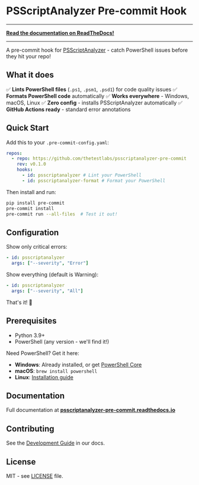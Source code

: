 # PSScriptAnalyzer Pre-commit Hook

---

**[Read the documentation on ReadTheDocs!](https://psscriptanalyzer-pre-commit.thetestlabs.io)**

---

A pre-commit hook for [PSScriptAnalyzer](https://github.com/PowerShell/PSScriptAnalyzer) - catch PowerShell issues before they hit your repo!

## What it does

✅ **Lints PowerShell files** (`.ps1`, `.psm1`, `.psd1`) for code quality issues
✅ **Formats PowerShell code** automatically
✅ **Works everywhere** - Windows, macOS, Linux
✅ **Zero config** - installs PSScriptAnalyzer automatically
✅ **GitHub Actions ready** - standard error annotations

## Quick Start

Add this to your `.pre-commit-config.yaml`:

```yaml
repos:
  - repo: https://github.com/thetestlabs/psscriptanalyzer-pre-commit
    rev: v0.1.0
    hooks:
      - id: psscriptanalyzer # Lint your PowerShell
      - id: psscriptanalyzer-format # Format your PowerShell
```

Then install and run:

```bash
pip install pre-commit
pre-commit install
pre-commit run --all-files  # Test it out!
```

## Configuration

Show only critical errors:

```yaml
- id: psscriptanalyzer
  args: ["--severity", "Error"]
```

Show everything (default is Warning):

```yaml
- id: psscriptanalyzer
  args: ["--severity", "All"]
```

That's it! 🎉

## Prerequisites

- Python 3.9+
- PowerShell (any version - we'll find it!)

Need PowerShell? Get it here:

- **Windows**: Already installed, or get [PowerShell Core](https://github.com/PowerShell/PowerShell/releases)
- **macOS**: `brew install powershell`
- **Linux**: [Installation guide](https://docs.microsoft.com/en-us/powershell/scripting/install/installing-powershell-on-linux)

## Documentation

Full documentation at **[psscriptanalyzer-pre-commit.readthedocs.io](https://psscriptanalyzer-pre-commit.readthedocs.io/)**

## Contributing

See the [Development Guide](https://psscriptanalyzer-pre-commit.docs.thetestlabs.io/en/latest/development.html) in our docs.

## License

MIT - see [LICENSE](LICENSE) file.
